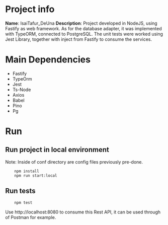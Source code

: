 # Project info
**Name**: IsaiTafur_DeUna
**Description**: Project developed in NodeJS, using Fastify as web framework. As for the database adapter, it was implemented with TypeORM, connected to PostgreSQL. The unit tests were worked using Jest Library, together with inject from Fastify to consume the services.

# Main Dependencies
- Fastify
- TypeOrm
- Jest
- Ts-Node
- Axios
- Babel
- Pino
- Pg
# Run
## Run project in local environment
Note: Inside of conf directory are config files previously pre-done.
```
    npm install
    npm run start:local
```

## Run tests
```
    npm test
```

Use http://localhost:8080 to consume this Rest API, it can be used through of Postman for example.
